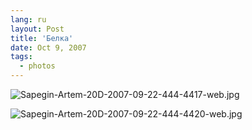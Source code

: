 ```yaml
---
lang: ru
layout: Post
title: 'Белка'
date: Oct 9, 2007
tags:
  - photos
---
```


![Sapegin-Artem-20D-2007-09-22-444-4417-web.jpg](upload://Sapegin-Artem-20D-2007-09-22-444-4417-web.jpg)

<!--more-->

![Sapegin-Artem-20D-2007-09-22-444-4420-web.jpg](upload://Sapegin-Artem-20D-2007-09-22-444-4420-web.jpg)
